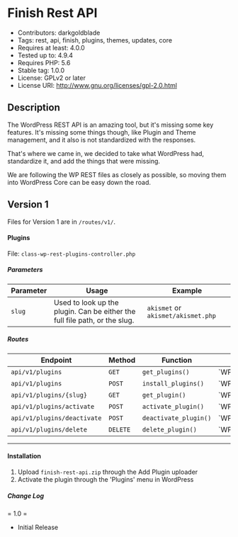 
# Finish Rest API

 - Contributors: darkgoldblade
 - Tags: rest, api, finish, plugins, themes, updates, core
 - Requires at least: 4.0.0
 - Tested up to: 4.9.4
 - Requires PHP: 5.6
 - Stable tag: 1.0.0
 - License: GPLv2 or later
 - License URI: http://www.gnu.org/licenses/gpl-2.0.html

## Description

The WordPress REST API is an amazing tool, but it's missing some key features.
It's missing some things though, like Plugin and Theme management, and it also is not standardized with the responses.

That's where we came in, we decided to take what WordPress had, standardize it, and add the things that were missing.

We are following the WP REST files as closely as possible, so moving them into WordPress Core can be easy down the road.


## Version 1
Files for Version 1 are in `/routes/v1/`.

#### Plugins

File: `class-wp-rest-plugins-controller.php`

##### Parameters
| Parameter | Usage | Example |
|--|--|--|
| `slug` | Used to look up the plugin. Can be either the full file path, or the slug. | `akismet` or `akismet/akismet.php` |

##### Routes

| Endpoint | Method | Function | Result |
|--|--|--|-|
| `api/v1/plugins` | `GET` | `get_plugins()` | `WP_REST_Response|WP_Error` |
| `api/v1/plugins` | `POST` | `install_plugins()` | `WP_REST_Response|WP_Error` |
| `api/v1/plugins/{slug}` | `GET` | `get_plugin()` | `WP_REST_Response|WP_Error` |
| `api/v1/plugins/activate` | `POST` | `activate_plugin()` | `WP_REST_Response|WP_Error` |
| `api/v1/plugins/deactivate` | `POST` | `deactivate_plugin()` | `WP_REST_Response|WP_Error` |
| `api/v1/plugins/delete` | `DELETE` | `delete_plugin()` | `WP_REST_Response|WP_Error` |


____


#### Installation
1. Upload `finish-rest-api.zip` through the Add Plugin uploader
2. Activate the plugin through the 'Plugins' menu in WordPress

##### Change Log

= 1.0 =
* Initial Release